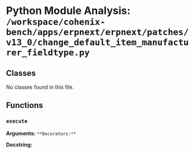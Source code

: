 # Python Module Analysis: `/workspace/cohenix-bench/apps/erpnext/erpnext/patches/v13_0/change_default_item_manufacturer_fieldtype.py`

## Classes

No classes found in this file.


## Functions

### `execute`
**Arguments:** ``
**Decorators:** ``

**Docstring:**
```

```


